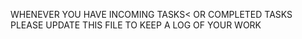 WHENEVER YOU HAVE INCOMING TASKS< OR COMPLETED TASKS PLEASE UPDATE THIS FILE TO KEEP A LOG OF YOUR WORK  